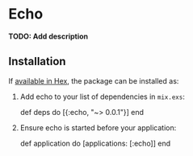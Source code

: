 # Echo

**TODO: Add description**

## Installation

If [available in Hex](https://hex.pm/docs/publish), the package can be installed as:

  1. Add echo to your list of dependencies in `mix.exs`:

        def deps do
          [{:echo, "~> 0.0.1"}]
        end

  2. Ensure echo is started before your application:

        def application do
          [applications: [:echo]]
        end

